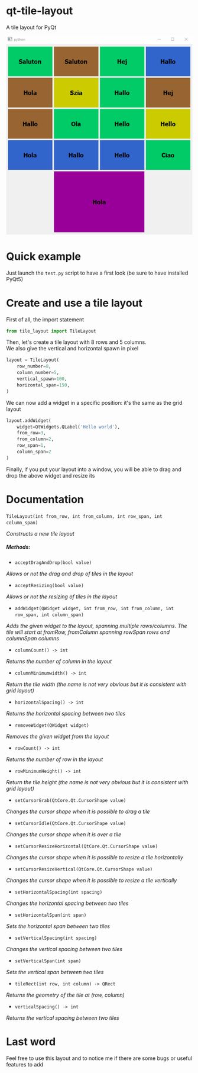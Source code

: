 # qt-tile-layout

A tile layout for PyQt

![](showoff.gif)

# Quick example

Just launch the ```test.py``` script to have a first look (be sure to have installed PyQt5)

# Create and use a tile layout

First of all, the import statement

```python
from tile_layout import TileLayout
```

Then, let's create a tile layout with 8 rows and 5 columns.  
We also give the vertical and horizontal spawn in pixel

```python
layout = TileLayout(
    row_number=8,
    column_number=5,
    vertical_spawn=100,
    horizontal_span=150,
)
```

We can now add a widget in a specific position: it's the same as the grid layout

```python
layout.addWidget(
    widget=QtWidgets.QLabel('Hello world'),
    from_row=3,
    from_column=2,
    row_span=1,
    column_span=2
)
```

Finally, if you put your layout into a window, you will be able to drag and drop the above widget and resize its  

# Documentation

```TileLayout(int from_row, int from_column, int row_span, int column_span)```

_Constructs a new tile layout_

##### Methods:

- ```acceptDragAndDrop(bool value)```

_Allows or not the drag and drop of tiles in the layout_

- ```acceptResizing(bool value)```

_Allows or not the resizing of tiles in the layout_

- ```addWidget(QWidget widget, int from_row, int from_column, int row_span, int column_span)```

_Adds the given widget to the layout, spanning multiple rows/columns. The tile will start at fromRow, fromColumn spanning rowSpan rows and columnSpan columns_

- ```columnCount() -> int```

_Returns the number of column in the layout_

- ```columnMinimumwidth() -> int```

_Return the tile width (the name is not very obvious but it is consistent with grid layout)_

- ```horizontalSpacing() -> int```

_Returns the horizontal spacing between two tiles_ 

- ```removeWidget(QWidget widget)```

_Removes the given widget from the layout_

- ```rowCount() -> int```

_Returns the number of row in the layout_

- ```rowMinimumHeight() -> int```

_Return the tile height (the name is not very obvious but it is consistent with grid layout)_

- ```setCursorGrab(QtCore.Qt.CursorShape value)```

_Changes the cursor shape when it is possible to drag a tile_

- ```setCursorIdle(QtCore.Qt.CursorShape value)```

_Changes the cursor shape when it is over a tile_

- ```setCursorResizeHorizontal(QtCore.Qt.CursorShape value)```

_Changes the cursor shape when it is possible to resize a tile horizontally_

- ```setCursorResizeVertical(QtCore.Qt.CursorShape value)```

_Changes the cursor shape when it is possible to resize a tile vertically_

- ```setHorizontalSpacing(int spacing)```

_Changes the horizontal spacing between two tiles_

- ```setHorizontalSpan(int span)```

_Sets the horizontal span between two tiles_ 

- ```setVerticalSpacing(int spacing)```

_Changes the vertical spacing between two tiles_

- ```setVerticalSpan(int span)```

_Sets the vertical span between two tiles_ 

- ```tileRect(int row, int column) -> QRect```

_Returns the geometry of the tile at (row, column)_ 

- ```verticalSpacing() -> int```

_Returns the vertical spacing between two tiles_ 

# Last word

Feel free to use this layout and to notice me if there are some bugs or useful features to add